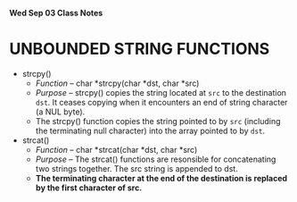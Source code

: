 __**Wed Sep 03 Class Notes**__

# UNBOUNDED STRING FUNCTIONS
- strcpy()
  - *Function* – char \*strcpy(char \*dst, char \*src)
  - *Purpose* – strcpy() copies the string located at `src` to the destination `dst`. It ceases copying when it encounters an end of string character (a NUL byte).
  - The strcpy() function copies the string pointed to by `src` (including the terminating null character) into the array pointed to by `dst`.
- strcat()
  - *Function* – char \*strcat(char \*dst, char \*src)
  - *Purpose* – The strcat() functions are resonsible for concatenating two strings together. The src string is appended to dst.
  - **The terminating character at the end of the destination is replaced by the first character of src.**
